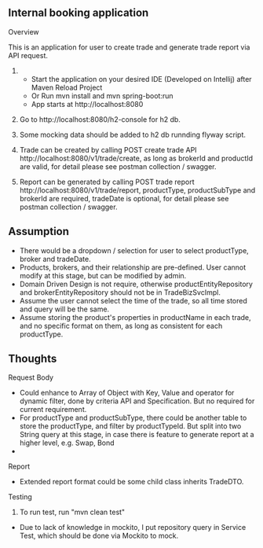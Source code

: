 Internal booking application
-
Overview

This is an application for user to create trade and generate trade report via API request.

1. - Start the application on your desired IDE (Developed on Intellij) after Maven Reload Project
    - Or Run mvn install and mvn spring-boot:run
    - App starts at http://localhost:8080

2. Go to http://localhost:8080/h2-console for h2 db.

3. Some mocking data should be added to h2 db runnding flyway script.
4. Trade can be created by calling POST create trade API http://localhost:8080/v1/trade/create, as long as brokerId and productId are valid, for detail please see postman collection / swagger.
5. Report can be generated by calling POST trade report http://localhost:8080/v1/trade/report, productType, productSubType and brokerId are required, tradeDate is optional, for detail please see postman collection / swagger.



Assumption 
-

- There would be a dropdown / selection for user to select productType, broker and tradeDate.
- Products, brokers, and their relationship are pre-defined. User cannot modify at this stage, but can be modified by admin.
- Domain Driven Design is not require, otherwise productEntityRepository and brokerEntityRepository should not be in TradeBizSvcImpl.
- Assume the user cannot select the time of the trade, so all time stored and query will be the same.
- Assume storing the product's properties in productName in each trade, and no specific format on them, as long as consistent for each productType. 

Thoughts
- 
Request Body
- Could enhance to Array of Object with Key, Value and operator for dynamic filter, done by criteria API and Specification. But no required for current requirement.
- For productType and productSubType, there could be another table to store the productType, and filter by productTypeId. But split into two String query at this stage, in case there is feature to generate report at a higher level, e.g. Swap, Bond
-
Report
- Extended report format could be some child class inherits TradeDTO.  

Testing
1. To run test, run "mvn clean test"
- Due to lack of knowledge in mockito, I put repository query in Service Test, which should be done via Mockito to mock.